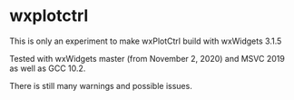 # wxplotctrl
This is only an experiment to make wxPlotCtrl build with wxWidgets 3.1.5

Tested with wxWidgets master (from November 2, 2020) and MSVC 2019 as well as GCC 10.2.

There is still many warnings and possible issues.
